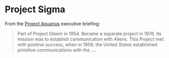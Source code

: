 # Project Sigma

From the [Project Aquarius](aquarius.md) executive briefing:

> Part of Project Gleem in 1954. Became a separate project in 1976. Its mission was to establish communication with Aliens.
> This Project met with positive success, when in 1959, the United States established primitive communications with the ....
